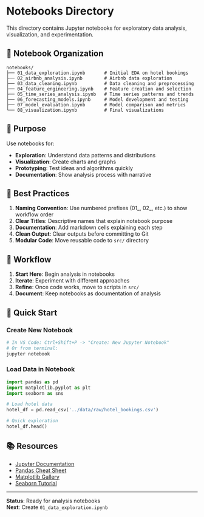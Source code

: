 # Notebooks Directory

This directory contains Jupyter notebooks for exploratory data analysis, visualization, and experimentation.

## 📓 Notebook Organization

```
notebooks/
├── 01_data_exploration.ipynb       # Initial EDA on hotel bookings
├── 02_airbnb_analysis.ipynb        # Airbnb data exploration
├── 03_data_cleaning.ipynb          # Data cleaning and preprocessing
├── 04_feature_engineering.ipynb    # Feature creation and selection
├── 05_time_series_analysis.ipynb   # Time series patterns and trends
├── 06_forecasting_models.ipynb     # Model development and testing
├── 07_model_evaluation.ipynb       # Model comparison and metrics
└── 08_visualization.ipynb          # Final visualizations
```

## 🎯 Purpose

Use notebooks for:
- **Exploration**: Understand data patterns and distributions
- **Visualization**: Create charts and graphs
- **Prototyping**: Test ideas and algorithms quickly
- **Documentation**: Show analysis process with narrative

## 📝 Best Practices

1. **Naming Convention**: Use numbered prefixes (01_, 02_, etc.) to show workflow order
2. **Clear Titles**: Descriptive names that explain notebook purpose
3. **Documentation**: Add markdown cells explaining each step
4. **Clean Output**: Clear outputs before committing to Git
5. **Modular Code**: Move reusable code to `src/` directory

## 🔄 Workflow

1. **Start Here**: Begin analysis in notebooks
2. **Iterate**: Experiment with different approaches
3. **Refine**: Once code works, move to scripts in `src/`
4. **Document**: Keep notebooks as documentation of analysis

## 🚀 Quick Start

### Create New Notebook
```bash
# In VS Code: Ctrl+Shift+P -> "Create: New Jupyter Notebook"
# Or from terminal:
jupyter notebook
```

### Load Data in Notebook
```python
import pandas as pd
import matplotlib.pyplot as plt
import seaborn as sns

# Load hotel data
hotel_df = pd.read_csv('../data/raw/hotel_bookings.csv')

# Quick exploration
hotel_df.head()
```

## 📚 Resources

- [Jupyter Documentation](https://jupyter.org/documentation)
- [Pandas Cheat Sheet](https://pandas.pydata.org/Pandas_Cheat_Sheet.pdf)
- [Matplotlib Gallery](https://matplotlib.org/stable/gallery/index.html)
- [Seaborn Tutorial](https://seaborn.pydata.org/tutorial.html)

---

**Status**: Ready for analysis notebooks  
**Next**: Create `01_data_exploration.ipynb`
